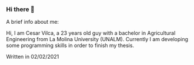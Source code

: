 ### Hi there 👋

A brief info about me:

 Hi, I am Cesar Vilca, a 23 years old guy with a bachelor in Agricultural Engineering from La Molina University (UNALM). Currently I am developing some programming skills in order to finish my thesis. 
 
Written in 02/02/2021

<!--
**vilcagamarracf/vilcagamarracf** is a ✨ _special_ ✨ repository because its `README.md` (this file) appears on your GitHub profile.
